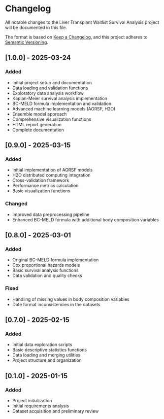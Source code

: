 # Changelog

All notable changes to the Liver Transplant Waitlist Survival Analysis project will be documented in this file.

The format is based on [Keep a Changelog](https://keepachangelog.com/en/1.0.0/),
and this project adheres to [Semantic Versioning](https://semver.org/spec/v2.0.0.html).

## [1.0.0] - 2025-03-24

### Added
- Initial project setup and documentation
- Data loading and validation functions
- Exploratory data analysis workflow
- Kaplan-Meier survival analysis implementation
- BC-MELD formula implementation and validation
- Advanced machine learning models (AORSF, H2O)
- Ensemble model approach
- Comprehensive visualization functions
- HTML report generation
- Complete documentation

## [0.9.0] - 2025-03-15

### Added
- Initial implementation of AORSF models
- H2O distributed computing integration
- Cross-validation framework
- Performance metrics calculation
- Basic visualization functions

### Changed
- Improved data preprocessing pipeline
- Enhanced BC-MELD formula with additional body composition variables

## [0.8.0] - 2025-03-01

### Added
- Original BC-MELD formula implementation
- Cox proportional hazards models
- Basic survival analysis functions
- Data validation and quality checks

### Fixed
- Handling of missing values in body composition variables
- Date format inconsistencies in the datasets

## [0.7.0] - 2025-02-15

### Added
- Initial data exploration scripts
- Basic descriptive statistics functions
- Data loading and merging utilities
- Project structure and organization

## [0.1.0] - 2025-01-15

### Added
- Project initialization
- Initial requirements analysis
- Dataset acquisition and preliminary review